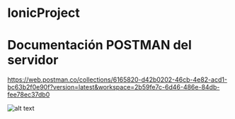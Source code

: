 # IonicProject


# Documentación POSTMAN del servidor
https://web.postman.co/collections/6165820-d42b0202-46cb-4e82-acd1-bc63b2f0e90f?version=latest&workspace=2b59fe7c-6d46-486e-84db-fee78ec37db0

![alt text](https://i.imgur.com/rTKLtm6.png)